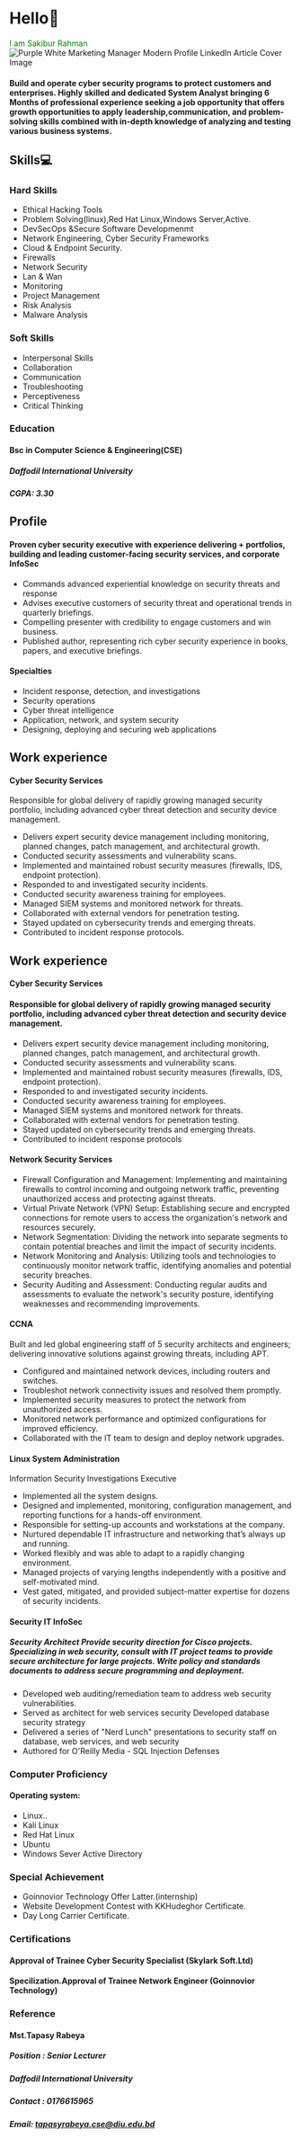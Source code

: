 # Hello:wave: 
<span style="color: green"> I am Sakibur Rahman </span> 
![Purple White Marketing Manager Modern Profile LinkedIn Article Cover Image](https://github.com/SakiburRahmanKawser/SakiburRahmanKawser/assets/55827985/21faaaf8-010c-4b70-93a1-b2aed169cd34)

#### Build and operate cyber security programs to protect customers and enterprises. Highly skilled and dedicated System Analyst bringing 6 Months of professional experience seeking a job opportunity that offers growth opportunities to apply leadership,communication, and problem-solving skills combined with in-depth knowledge of analyzing and testing various business systems.
## Skills:computer:
### Hard Skills
* Ethical Hacking Tools
* Problem Solving(linux),Red Hat Linux,Windows Server,Active.
* DevSecOps &Secure Software Developmenmt
* Network Engineering, Cyber Security Frameworks
* Cloud & Endpoint Security.
* Firewalls
* Network Security
* Lan & Wan
* Monitoring
* Project Management
* Risk Analysis
* Malware Analysis
### Soft Skills
* Interpersonal Skills
* Collaboration
* Communication
* Troubleshooting
* Perceptiveness
* Critical Thinking

### Education
#### Bsc in Computer Science & Engineering(CSE)
##### Daffodil International University
##### CGPA: 3.30

## Profile
#### Proven cyber security executive with experience delivering + portfolios, building and leading customer-facing security services, and corporate InfoSec
* Commands advanced experiential knowledge on security threats and response
* Advises executive customers of security threat and operational trends in quarterly briefings.
* Compelling presenter with credibility to engage customers and win business.
* Published author, representing rich cyber security experience in books, papers, and executive briefings.
#### Specialties
* Incident response, detection, and investigations
* Security operations
* Cyber threat intelligence
* Application, network, and system security
* Designing, deploying and securing web applications

## Work experience
#### Cyber Security Services
Responsible for global delivery of rapidly growing managed security portfolio, including advanced cyber threat detection and security device management.
* Delivers expert security device management including monitoring, planned changes, patch management, and architectural growth.
* Conducted security assessments and vulnerability scans.
* Implemented and maintained robust security measures (firewalls, IDS, endpoint protection).
* Responded to and investigated security incidents.
* Conducted security awareness training for employees.
* Managed SIEM systems and monitored network for threats.
* Collaborated with external vendors for penetration testing.
* Stayed updated on cybersecurity trends and emerging threats.
* Contributed to incident response protocols.

## Work experience
#### Cyber Security Services
#### Responsible for global delivery of rapidly growing managed security portfolio, including advanced cyber threat detection and security device management.

* Delivers expert security device management including monitoring, planned changes, patch management, and architectural growth.
* Conducted security assessments and vulnerability scans.
* Implemented and maintained robust security measures (firewalls, IDS, endpoint protection).
* Responded to and investigated security incidents.
* Conducted security awareness training for employees.
* Managed SIEM systems and monitored network for threats.
* Collaborated with external vendors for penetration testing.
* Stayed updated on cybersecurity trends and emerging threats.
* Contributed to incident response protocols
#### Network Security Services
* Firewall Configuration and Management: Implementing and maintaining firewalls to control incoming and outgoing network traffic, preventing unauthorized access and protecting against threats.
* Virtual Private Network (VPN) Setup: Establishing secure and encrypted connections for remote users to access the organization's network and resources securely.
* Network Segmentation: Dividing the network into separate segments to contain potential breaches and limit the impact of security incidents.
* Network Monitoring and Analysis: Utilizing tools and technologies to continuously monitor network traffic, identifying anomalies and potential security breaches.
* Security Auditing and Assessment: Conducting regular audits and assessments to evaluate the network's security posture, identifying weaknesses and recommending improvements.

#### CCNA
Built and led global engineering staff of 5 security architects and engineers; delivering innovative solutions against growing threats, including APT.
* Configured and maintained network devices, including routers and switches.
* Troubleshot network connectivity issues and resolved them promptly.
* Implemented security measures to protect the network from unauthorized access.
* Monitored network performance and optimized configurations for improved efficiency.
* Collaborated with the IT team to design and deploy network upgrades.

#### Linux System Administration
Information Security Investigations Executive
* Implemented all the system designs.
* Designed and implemented, monitoring, configuration management, and reporting functions for a hands-off environment.
* Responsible for setting-up accounts and workstations at the company.
* Nurtured dependable IT infrastructure and networking that’s always up and running.
* Worked flexibly and was able to adapt to a rapidly changing environment.
* Managed projects of varying lengths independently with a positive and self-motivated mind.
* Vest gated, mitigated, and provided subject-matter expertise for dozens of security incidents.

#### Security IT InfoSec
##### Security Architect Provide security direction for Cisco projects. Specializing in web security, consult with IT project teams to provide secure architecture for large projects. Write policy and standards documents to address secure programming and deployment.
* Developed web auditing/remediation team to address web security vulnerabilities.
* Served as architect for web services security Developed database security strategy
* Delivered a series of "Nerd Lunch" presentations to security staff on database, web services, and web security
* Authored for O'Reilly Media - SQL Injection Defenses

### Computer Proficiency
#### Operating system: 
* Linux..
* Kali Linux
* Red Hat Linux 
* Ubuntu
* Windows Sever Active Directory

### Special Achievement
* Goinnovior Technology Offer Latter.(internship)
* Website Development Contest with KKHudeghor Certificate.
* Day Long Carrier Certificate.

### Certifications
#### Approval of Trainee Cyber Security Specialist (Skylark Soft.Ltd) 
#### Specilization.Approval of Trainee Network Engineer (Goinnovior Technology)

### Reference
#### Mst.Tapasy Rabeya
##### Position : Senior Lecturer
##### Daffodil International University
##### Contact : 0176615965
##### Email: tapasyrabeya.cse@diu.edu.bd
